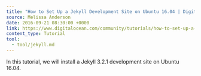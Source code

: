 ```yaml
---
title: "How to Set Up a Jekyll Development Site on Ubuntu 16.04 | DigitalOcean"
source: Melissa Anderson
date: 2016-09-21 08:30:00 +0000
link: https://www.digitalocean.com/community/tutorials/how-to-set-up-a-jekyll-development-site-on-ubuntu-16-04
content_type: Tutorial
tool:
  - tool/jekyll.md 
---
```

In this tutorial, we will install a Jekyll 3.2.1 development site on Ubuntu 16.04.





